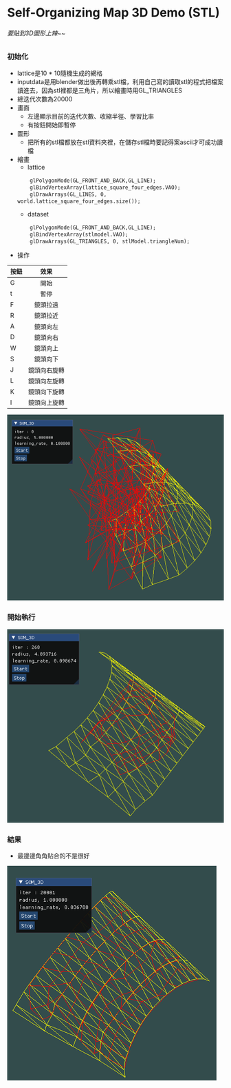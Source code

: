 # Self-Organizing Map 3D Demo (STL)

###### 要貼到3D圖形上辣~~ ######

### 初始化
* lattice是10 * 10隨機生成的網格
* inputdata是用blender做出後再轉乘stl檔，利用自己寫的讀取stl的程式把檔案讀進去，因為stl裡都是三角片，所以繪畫時用GL_TRIANGLES
* 總迭代次數為20000
* 畫面
    * 左邊顯示目前的迭代次數、收縮半徑、學習比率
    * 有按鈕開始即暫停
* 圖形
	* 把所有的stl檔都放在stl資料夾裡，在儲存stl檔時要記得案ascii才可成功讀檔
* 繪畫
    * lattice
    ```
        glPolygonMode(GL_FRONT_AND_BACK,GL_LINE);
        glBindVertexArray(lattice_square_four_edges.VAO);
        glDrawArrays(GL_LINES, 0, world.lattice_square_four_edges.size());
    ```
    * dataset
    ```
        glPolygonMode(GL_FRONT_AND_BACK,GL_LINE);
		glBindVertexArray(stlmodel.VAO);
		glDrawArrays(GL_TRIANGLES, 0, stlModel.triangleNum);
    ```
* 操作

| 按鈕  |	 效果	   |
| ---- |:-------------:|
| G    | 開始        |
| t    | 暫停        |
| F    | 鏡頭拉遠     |
| R    | 鏡頭拉近     |
| A    | 鏡頭向左     |
| D    | 鏡頭向右     |
| W    | 鏡頭向上     |
| S    | 鏡頭向下     |
| J    | 鏡頭向右旋轉  |
| L    | 鏡頭向左旋轉  |
| K    | 鏡頭向下旋轉  |
| I    | 鏡頭向上旋轉  |

![](./image/start.png)

### 開始執行

![](./image/mid.png)

### 結果

* 最邊邊角角貼合的不是很好

![](./image/end.png)

